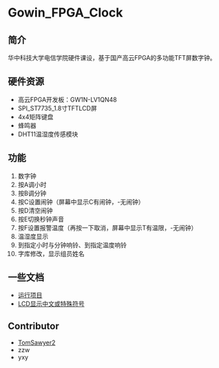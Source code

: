 # Gowin_FPGA_Clock

## 简介

华中科技大学电信学院硬件课设，基于国产高云FPGA的多功能TFT屏数字钟。

## 硬件资源

- 高云FPGA开发板：GW1N-LV1QN48
- SPI_ST7735_1.8寸TFTLCD屏
- 4x4矩阵键盘
- 蜂鸣器
- DHT11温湿度传感模块

## 功能

1. 数字钟
2. 按A调小时
3. 按B调分钟
4. 按C设置闹钟（屏幕中显示C有闹钟，-无闹钟）
5. 按D清空闹钟
6. 按E切换秒钟声音
7. 按F设置报警温度（再按一下取消，屏幕中显示T有温限，-无闹钟）
8. 温湿度显示
9. 到指定小时与分钟响铃、到指定温度响铃
10. 字库修改，显示组员姓名

## 一些文档

- [运行项目](https://github.com/TomSawyer2/Gowin_FPGA_Clock/tree/main/docs/)
- [LCD显示中文或特殊符号](https://github.com/TomSawyer2/Gowin_FPGA_Clock/tree/main/docs/)

## Contributor

- [TomSawyer2](https://github.com/TomSawyer2)
- zzw
- yxy

